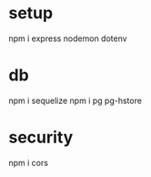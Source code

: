 # setup
npm i express nodemon dotenv 
 
# db
npm i sequelize
npm i pg pg-hstore

# security
npm i cors
